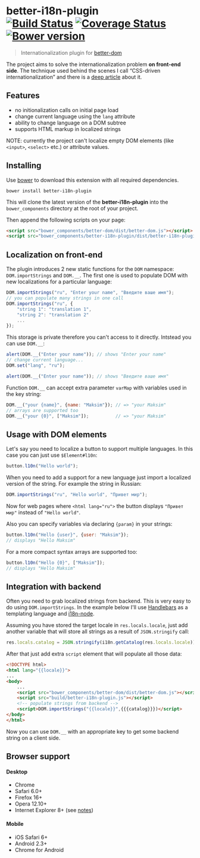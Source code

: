 # better-i18n-plugin<br>[![Build Status][travis-image]][travis-url] [![Coverage Status][coveralls-image]][coveralls-url] [![Bower version][fury-image]][fury-url]
> Internationalization plugin for [better-dom](https://github.com/chemerisuk/better-dom)

The project aims to solve the internationalization problem __on front-end side__. The technique used behind the scenes I call “CSS-driven internationalization” and there is a [deep article](http://www.smashingmagazine.com/2014/06/23/css-driven-internationalization-in-javascript/) about it.

## Features

* no initionalization calls on initial page load
* change current language using the `lang` attribute
* ability to change language on a DOM subtree
* supports HTML markup in localized strings

NOTE: currently the project can't localize empty DOM elements (like `<input>`, `<select>` etc.) or attribute values.

## Installing
Use [bower](http://bower.io/) to download this extension with all required dependencies.

    bower install better-i18n-plugin

This will clone the latest version of the __better-i18n-plugin__ into the `bower_components` directory at the root of your project.

Then append the following scripts on your page:

```html
<script src="bower_components/better-dom/dist/better-dom.js"></script>
<script src="bower_components/better-i18n-plugin/dist/better-i18n-plugin.js"></script>
```

## Localization on front-end
The plugin introduces 2 new static functions for the `DOM` namespace: `DOM.importStrings` and `DOM.__`. The first one is used to populate DOM with new localizations for a particular language:

```js
DOM.importStrings("ru", "Enter your name", "Введите ваше имя");
// you can populate many strings in one call
DOM.importStrings("ru", {
    "string 1": "translation 1",
    "string 2": "translation 2"
    ...
});
```

This storage is private therefore you can't access to it directly. Intstead you can use `DOM.__`:

```js
alert(DOM.__("Enter your name")); // shows "Enter your name"
// change current language...
DOM.set("lang", "ru");

alert(DOM.__("Enter your name")); // shows "Введите ваше имя"
```

Function `DOM.__` can accept extra parameter `varMap` with variables used in the key string:

```js
DOM.__("your {name}", {name: "Maksim"}); // => "your Maksim"
// arrays are supported too
DOM.__("your {0}", ["Maksim"]);          // => "your Maksim"
```

## Usage with DOM elements
Let's say you need to localize a button to support multiple languages. In this case you can just use `$Element#l10n`:

```js
button.l10n("Hello world");
```

When you need to add a support for a new language just import a localized version of the string. For example the string in Russian:

```js
DOM.importStrings("ru", "Hello world", "Привет мир");
```

Now for web pages where `<html lang="ru">` the button displays `"Привет мир"` instead of `"Hello world"`. 

Also you can specify variables via declaring `{param}` in your strings:

```js
button.l10n("Hello {user}", {user: "Maksim"});
// displays "Hello Maksim"
```

For a more compact syntax arrays are supported too:

```js
button.l10n("Hello {0}", ["Maksim"]);
// displays "Hello Maksim"
```

## Integration with backend
Often you need to grab localized strings from backend. This is very easy to do using `DOM.importStrings`. In the example below I'll use [Handlebars](http://handlebarsjs.com) as a templating language and [i18n-node](https://github.com/mashpie/i18n-node).

Assuming you have stored the target locale in `res.locals.locale`, just add another variable that will store all strings as a result of `JSON.stringify` call:

```js
res.locals.catalog = JSON.stringify(i18n.getCatalog(res.locals.locale));
```

After that just add extra `script` element that will populate all those data:

```html
<!DOCTYPE html>
<html lang="{{locale}}">
...
<body>
    ...
    <script src="bower_components/better-dom/dist/better-dom.js"></script>
    <script src="build/better-i18n-plugin.js"></script>
    <!-- populate strings from backend -->
    <script>DOM.importStrings("{{locale}}",{{{catalog}}})</script>
</body>
</html>
```

Now you can use `DOM.__` with an appropriate key to get some backend string on a client side.

## Browser support
#### Desktop
* Chrome
* Safari 6.0+
* Firefox 16+
* Opera 12.10+
* Internet Explorer 8+ (see [notes](https://github.com/chemerisuk/better-dom#notes-about-old-ies))

#### Mobile
* iOS Safari 6+
* Android 2.3+
* Chrome for Android

[travis-url]: http://travis-ci.org/chemerisuk/better-i18n-plugin
[travis-image]: http://img.shields.io/travis/chemerisuk/better-i18n-plugin/master.svg

[coveralls-url]: https://coveralls.io/r/chemerisuk/better-i18n-plugin
[coveralls-image]: http://img.shields.io/coveralls/chemerisuk/better-i18n-plugin/master.svg

[fury-url]: http://badge.fury.io/bo/better-i18n-plugin
[fury-image]: https://badge.fury.io/bo/better-i18n-plugin.svg
